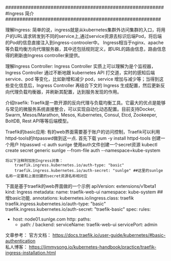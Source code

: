 #########################################################Ingress 简介#######################################################

理解Ingress:
    简单的说，ingress就是从kubernetes集群外访问集群的入口，将用户的URL请求转发到不同的service上,通过service资源去标识后端Pod，将后端的Pod的信息直接注入到ingress-controoler中。
    Ingress相当于nginx、apache等负载均衡方向代理服务器，其中还包括规则定义，即URL的路由信息，路由信息得的刷新由Ingress controller来提供。

理解Ingress Controller:
    Ingress Controller 实质上可以理解为是个监视器，Ingress Controller 通过不断地跟 kubernetes API 打交道，实时的感知后端 service、pod 等变化，比如新增和减少 pod，service 增加与减少等；当得到这些变化信息后，Ingress Controller 再结合下文的 Ingress 生成配置，然后更新反向代理负载均衡器，并刷新其配置，达到服务发现的作用。

介绍traefik:
    Traefik是一款开源的反向代理与负载均衡工具。它最大的优点是能够与常见的微服务系统直接整合，可以实现自动化动态配置。目前支持Docker, Swarm, Mesos/Marathon, Mesos, Kubernetes, Consul, Etcd, Zookeeper, BoltDB, Rest API等等后端模型。

Traefik的basic应用:
    有的web界面需要基于账户的访问控制，Traefik可以利用httpd-tools的htpasswd做到这一点.
    首先下载 yum -y install httpd-tools
    创建一个用户 htpasswd -c auth sunlge
    使用auth文件创建一个secret资源 kubectl create secret generic sunlge --from-file auth --namespace=kube-system
    
    将以下注释附加到Ingress对象：
        traefik.ingress.kubernetes.io/auth-type: "basic"
        traefik.ingress.kubernetes.io/auth-secret: "sunlge" ##这里的sunlge名称一定要和上面创建的secret资源名称相对应

下面是基于traefik的web界面做的一个示例
apiVersion: extensions/v1beta1
kind: Ingress
metadata:
  name: traefik-web-ui
  namespace: kube-system
##增basic功能.
  annotations:
    kubernetes.io/ingress.class: traefik
    traefik.ingress.kubernetes.io/auth-type: "basic"
    traefik.ingress.kubernetes.io/auth-secret: "traefik-basic" 
spec:
  rules:
  - host: node01.sunlge.com
    http:
      paths:
      - path: /
        backend:
          serviceName: traefik-web-ui
          servicePort: admin

文章参考：
    官方文档：
        https://docs.traefik.io/user-guide/kubernetes/#basic-authentication  
    私人博客：
        https://jimmysong.io/kubernetes-handbook/practice/traefik-ingress-installation.html
